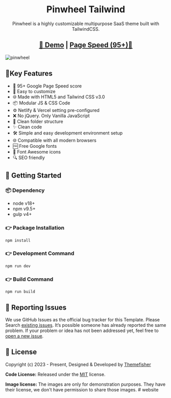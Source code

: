 <h1 align="center">Pinwheel Tailwind</h1>

<p align="center">Pinwheel is a highly customizable multipurpose SaaS theme built with TailwindCSS.</p>

<h2 align="center">
<a target="_blank" href="https://demo.themefisher.com/pinwheel-tailwind/" rel="nofollow">👀 Demo</a> | <a  target="_blank" href="">Page Speed (95+)🚀</a>
</h2>

![pinwheel](https://demo.themefisher.com/thumbnails/pinwheel.png)

## 📌Key Features

- 🔢 95+ Google Page Speed score
- 🎨 Easy to customize
- 🌐 Made with HTML5 and Tailwind CSS v3.0
- 📦 Modular JS & CSS Code
- ⚙️ Netlify & Vercel setting pre-configured
- ❌ No jQuery. Only Vanilla JavaScript
- 📂 Clean folder structure
- ✨ Clean code
- 🛠️ Simple and easy development environment setup
- 🌐 Compatible with all modern browsers
- 🆓 Free Google fonts
- 🔆 Font Awesome icons
- 🔍 SEO friendly



## 🚀 Getting Started

### 📦 Dependency

- node v18+
- npm v9.5+
- gulp v4+

### 👉 Package Installation

```
npm install
```

### 👉 Development Command

```
npm run dev
```

### 👉 Build Command

```
npm run build
```

<!-- reporting issue -->

## 🐞 Reporting Issues

We use GitHub Issues as the official bug tracker for this Template. Please Search [existing issues](https://github.com/themefisher/pinwheel-tailwind/issues). It’s possible someone has already reported the same problem.
If your problem or idea has not been addressed yet, feel free to [open a new issue](https://github.com/themefisher/pinwheel-tailwind/issues).

<!-- licence -->

## 📝 License

Copyright (c) 2023 - Present, Designed & Developed by [Themefisher](https://themefisher.com/)

**Code License:** Released under the [MIT](https://github.com./themefisher/pinwheel-tailwind/blob/main/LICENSE) license.

**Image license:** The images are only for demonstration purposes. They have their license, we don't have permission to share those images.
#   w e b s i t e  
 